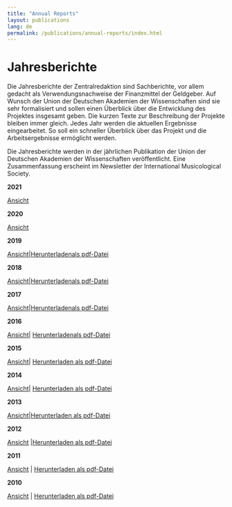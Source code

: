 ```yaml
---
title: "Annual Reports"
layout: publications
lang: de
permalink: /publications/annual-reports/index.html
---
```


# Jahresberichte

Die Jahresberichte der Zentralredaktion sind Sachberichte, vor allem gedacht als Verwendungsnachweise der Finanzmittel der Geldgeber. Auf Wunsch der Union der Deutschen Akademien der Wissenschaften sind sie sehr formalisiert und sollen einen Überblick über die Entwicklung des Projektes insgesamt geben. Die kurzen Texte zur Beschreibung der Projekte bleiben immer gleich. Jedes Jahr werden die aktuellen Ergebnisse eingearbeitet. So soll ein schneller Überblick über das Projekt und die Arbeitsergebnisse ermöglicht werden.

Die Jahresberichte werden in der jährlichen Publikation der Union der Deutschen Akademien der Wissenschaften veröffentlicht. Eine Zusammenfassung erscheint im Newsletter der International Musicological Society.

**2021**

[Ansicht](/publications/annual-reports/2021.html)

**2020**

[Ansicht](/publications/annual-reports/2020.html)


**2019**

[Ansicht](/publications/annual-reports/2019.html)|[Herunterladenals pdf-Datei](/resources-old-website/user_upload/RISM-Jahresbericht-19_DE.pdf)


**2018**

[Ansicht](/publications/annual-reports/2018.html)|[Herunterladenals pdf-Datei](/resources-old-website/community-content/Zentralredaktion/Jahresberichte/RISM-Jahresbericht-18_DE.pdf)


**2017**

[Ansicht](/publications/annual-reports/2017.html)|[Herunterladenals pdf-Datei](/resources-old-website/Jahresbericht2017_EN.pdf)


**2016**

[Ansicht](/publications/annual-reports/2016.html#c3434)| [Herunterladenals pdf-Datei](/resources-old-website/Jahresbericht_DE_2016.pdf)


**2015**

[Ansicht](/publications/annual-reports/2015.html#c3226)| [Herunterladen als pdf-Datei](/resources-old-website/Jahresbericht_DE_2016.pdf)


**2014**

[Ansicht](/publications/annual-reports/2014.html)| [Herunterladen als pdf-Datei](/resources-old-website/Jahresbericht_2014.pdf)


**2013**

[Ansicht](/publications/annual-reports/2013.html#c2694)|[Herunterladen als pdf-Datei](/resources-old-website/user_upload/Jahresbericht_DE_web.pdf)


**2012**

[Ansicht](/publications/annual-reports/2012.html#c2450) |[Herunterladen als pdf-Datei](/resources-old-website/user_upload/JahresberichtDeutsch_2012.pdf)


**2011**

[Ansicht](/publications/annual-reports/2011.html) | [Herunterladen als pdf-Datei](/resources-old-website/user_upload/JahresberichtDeutsch.pdf)


**2010**

[Ansicht](/publications/annual-reports/2010.html#c1112) | [Herunterladen als pdf-Datei](/resources-old-website/user_upload/JahresberichtDeutsch_2010.pdf)
